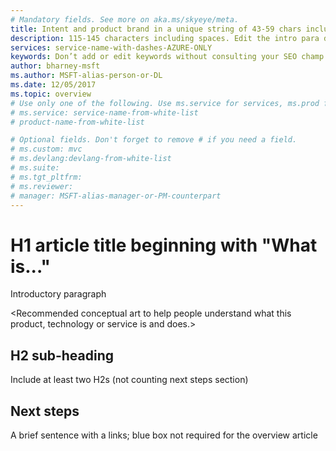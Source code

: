 ```yaml
---
# Mandatory fields. See more on aka.ms/skyeye/meta.
title: Intent and product brand in a unique string of 43-59 chars including spaces - do not include site identifier (it is auto-generated.)
description: 115-145 characters including spaces. Edit the intro para describing article intent to fit here. This abstract displays in the search result.
services: service-name-with-dashes-AZURE-ONLY
keywords: Don’t add or edit keywords without consulting your SEO champ.
author: bharney-msft
ms.author: MSFT-alias-person-or-DL
ms.date: 12/05/2017
ms.topic: overview
# Use only one of the following. Use ms.service for services, ms.prod for on-prem. Remove the # before the relevant field.
# ms.service: service-name-from-white-list
# product-name-from-white-list

# Optional fields. Don't forget to remove # if you need a field.
# ms.custom: mvc
# ms.devlang:devlang-from-white-list
# ms.suite: 
# ms.tgt_pltfrm:
# ms.reviewer:
# manager: MSFT-alias-manager-or-PM-counterpart
---
```

# H1 article title beginning with "What is..."
Introductory paragraph

<Recommended conceptual art to help people understand what this product, technology or service is and does.>

## H2 sub-heading
Include at least two H2s (not counting next steps section)

## Next steps
A brief sentence with a links; blue box not required for the overview article

